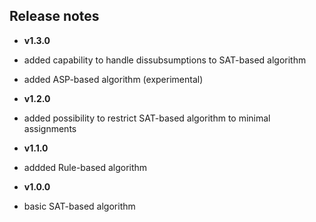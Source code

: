 ## Release notes

* **v1.3.0**
 * added capability to handle dissubsumptions to SAT-based algorithm
 * added ASP-based algorithm (experimental)

* **v1.2.0**
 * added possibility to restrict SAT-based algorithm to minimal assignments

* **v1.1.0**
 * addded Rule-based algorithm

* **v1.0.0**
 * basic SAT-based algorithm



